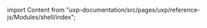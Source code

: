 
import Content from "uxp-documentation/src/pages/uxp/reference-js/Modules/shell/index";

<Content query="product=photoshop"/>
